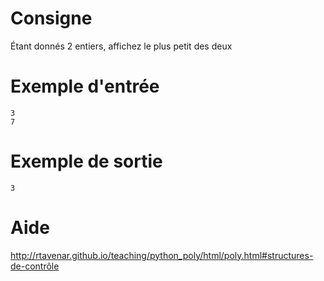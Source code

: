 # Consigne

Étant donnés 2 entiers, affichez le plus petit des deux

# Exemple d'entrée

```
3
7
```

# Exemple de sortie

```
3
```

# Aide

http://rtavenar.github.io/teaching/python_poly/html/poly.html#structures-de-contrôle
